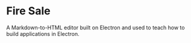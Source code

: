 # Fire Sale

A Markdown-to-HTML editor built on Electron and used to teach how to build applications in Electron.
